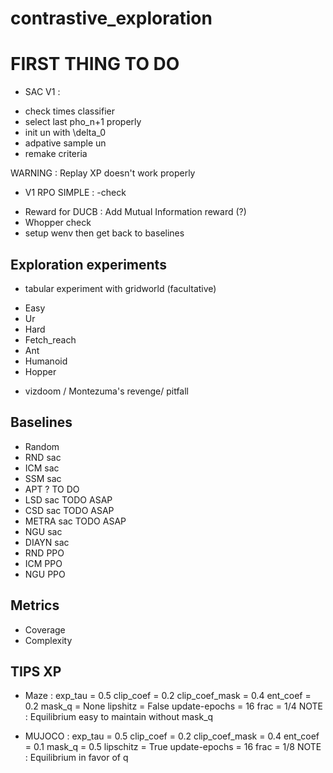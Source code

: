 # contrastive_exploration

# FIRST THING TO DO
* SAC V1 : 
- check times classifier 
- select last pho_n+1 properly
- init un with \delta_0
- adpative sample un 
- remake criteria

 WARNING : Replay XP doesn't work properly
* V1 RPO SIMPLE : 
-check 
<!-- - sample rho adaptively
- add rho only if success
- stop sampling un adaptively
- keeb  safe data properly -->


* Reward for DUCB : Add Mutual Information reward (?)
* Whopper check 
* setup wenv then get back to baselines



## Exploration experiments
* tabular experiment with gridworld (facultative)
<!-- continuous action -->
* Easy 
* Ur
* Hard 
* Fetch_reach 
* Ant
* Humanoid
* Hopper
<!-- image base -->
* vizdoom / Montezuma's revenge/ pitfall

## Baselines
* Random
* RND sac 
* ICM sac 
* SSM sac 
* APT ? TO DO 
* LSD sac TODO ASAP
* CSD sac TODO ASAP
* METRA sac TODO ASAP
* NGU  sac 
* DIAYN sac 
* RND PPO 
* ICM PPO
* NGU PPO

## Metrics 
* Coverage 
* Complexity


## TIPS XP 
* Maze : 
exp_tau = 0.5
clip_coef = 0.2
clip_coef_mask = 0.4
ent_coef = 0.2
mask_q = None
lipshitz = False
update-epochs = 16
frac = 1/4
NOTE : Equilibrium easy to maintain without mask_q

* MUJOCO :
exp_tau = 0.5
clip_coef = 0.2
clip_coef_mask = 0.4
ent_coef = 0.1
mask_q = 0.5
lipschitz = True
update-epochs = 16
frac = 1/8
NOTE : Equilibrium in favor of q 